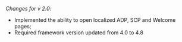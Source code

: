 _Changes for v 2.0_:
- Implemented the ability to open localized ADP, SCP and Welcome pages;
- Required framework version updated from 4.0 to 4.8
